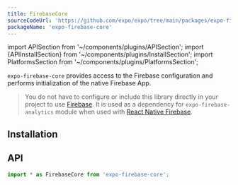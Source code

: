 ```yaml
---
title: FirebaseCore
sourceCodeUrl: 'https://github.com/expo/expo/tree/main/packages/expo-firebase-core'
packageName: 'expo-firebase-core'
---
```


import APISection from '~/components/plugins/APISection';
import {APIInstallSection} from '~/components/plugins/InstallSection';
import PlatformsSection from '~/components/plugins/PlatformsSection';

`expo-firebase-core` provides access to the Firebase configuration and performs initialization of the native Firebase App.

> You do not have to configure or include this library directly in your project to use [Firebase](/guides/using-firebase). It is used as a dependency for `expo-firebase-analytics` module when used with [React Native Firebase](/versions/latest/sdk/firebase-analytics/#with-native-firebase-sdk).

<PlatformsSection android emulator ios simulator web />

## Installation

<APIInstallSection />

## API

```js
import * as FirebaseCore from 'expo-firebase-core';
```

<APISection packageName="expo-firebase-core" apiName="FirebaseCore" />
